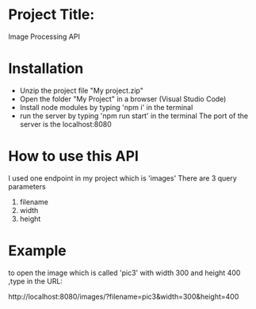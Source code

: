 # Project Title:
Image Processing API

# Installation
- Unzip the project file "My project.zip"
- Open the folder "My Project" in a browser (Visual Studio Code)
- Install node modules by typing 'npm i' in the terminal
- run the server by typing 'npm run start' in the terminal
The port of the server is the localhost:8080

# How to use this API
I used one endpoint in my project which is 'images'
There are 3 query parameters
1. filename
2. width
3. height

# Example
to open the image which is called 'pic3' with width 300 and height 400 ,type in the URL:

http://localhost:8080/images/?filename=pic3&width=300&height=400
